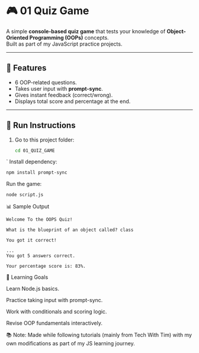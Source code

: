 # 🎮 01 Quiz Game

A simple **console-based quiz game** that tests your knowledge of **Object-Oriented Programming (OOPs)** concepts.  
Built as part of my JavaScript practice projects.

---

## 📝 Features

- 6 OOP-related questions.
- Takes user input with **prompt-sync**.
- Gives instant feedback (correct/wrong).
- Displays total score and percentage at the end.

---

## 🚀 Run Instructions
1. Go to this project folder:
   ```bash
   cd 01_QUIZ_GAME
`
   Install dependency:

   ```bash
   npm install prompt-sync
   ```
   Run the game:
   ```bash
   node script.js
   ```
📊 Sample Output
   ```
   Welcome To the OOPS Quiz!

   What is the blueprint of an object called? class

   You got it correct!

   ...
   You got 5 answers correct.

   Your percentage score is: 83%.
   ```


🎯 Learning Goals

   Learn Node.js basics.

   Practice taking input with prompt-sync.

   Work with conditionals and scoring logic.

   Revise OOP fundamentals interactively.

📚 Note: Made while following tutorials (mainly from Tech With Tim) with my own modifications as part of my JS learning journey.
